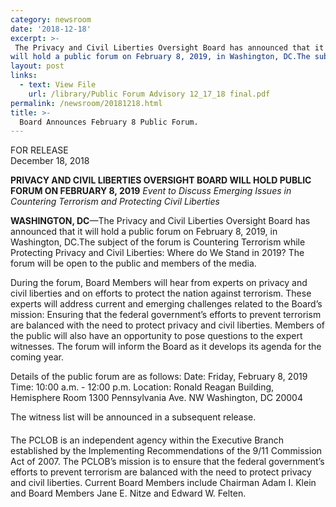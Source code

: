 ```yaml
---
category: newsroom
date: '2018-12-18'
excerpt: >-
 The Privacy and Civil Liberties Oversight Board has announced that it
will hold a public forum on February 8, 2019, in Washington, DC.The subject of the forum is Countering Terrorism while Protecting Privacy and Civil Liberties: Where do We Stand in 2019? The forum will be open to the public and members of the media.
layout: post
links:
  - text: View File
    url: /library/Public Forum Advisory 12_17_18 final.pdf
permalink: /newsroom/20181218.html
title: >-
  Board Announces February 8 Public Forum.
---
```

FOR RELEASE  
December 18, 2018

**PRIVACY AND CIVIL LIBERTIES OVERSIGHT BOARD WILL HOLD PUBLIC FORUM ON FEBRUARY 8, 2019**
*Event to Discuss Emerging Issues in Countering Terrorism and Protecting Civil Liberties*

**WASHINGTON, DC**—The Privacy and Civil Liberties Oversight Board has announced that it
will hold a public forum on February 8, 2019, in Washington, DC.The subject of the forum is Countering Terrorism while Protecting Privacy and Civil Liberties: Where do We Stand in 2019? The forum will be open to the public and members of the media.

During the forum, Board Members will hear from experts on privacy and civil liberties and on
efforts to protect the nation against terrorism. These experts will address current and emerging
challenges related to the Board’s mission: Ensuring that the federal government’s efforts to
prevent terrorism are balanced with the need to protect privacy and civil liberties. Members of
the public will also have an opportunity to pose questions to the expert witnesses. The forum
will inform the Board as it develops its agenda for the coming year.

Details of the public forum are as follows:
Date: Friday, February 8, 2019
Time: 10:00 a.m. - 12:00 p.m.
Location: Ronald Reagan Building, Hemisphere Room
 1300 Pennsylvania Ave. NW
Washington, DC 20004

The witness list will be announced in a subsequent release.

####

The PCLOB is an independent agency within the Executive Branch established by the
Implementing Recommendations of the 9/11 Commission Act of 2007. The PCLOB’s mission is
to ensure that the federal government’s efforts to prevent terrorism are balanced with the need to
protect privacy and civil liberties. Current Board Members include Chairman Adam I. Klein and
Board Members Jane E. Nitze and Edward W. Felten. 
